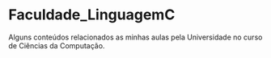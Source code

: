 # Faculdade_LinguagemC
Alguns conteúdos relacionados as minhas aulas pela Universidade no curso de Ciências da Computação.
